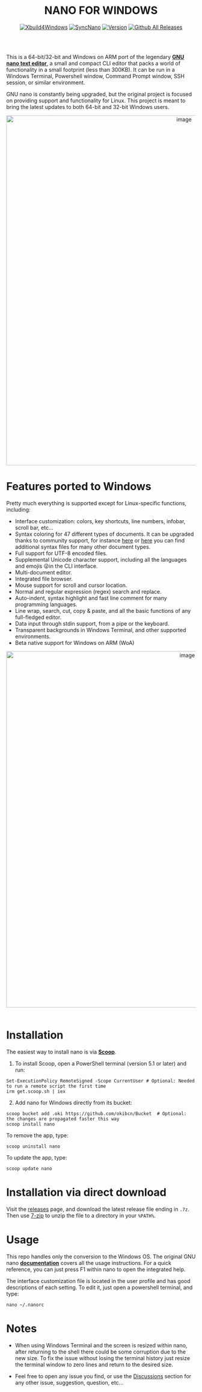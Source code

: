 <div align="center">

# NANO FOR WINDOWS

[![Xbuild4Windows](https://github.com/okibcn/nano-for-windows/actions/workflows/Xbuild4Windows.yml/badge.svg)](https://github.com/okibcn/nano-for-windows/actions/workflows/Xbuild4Windows.yml) [![SyncNano](https://github.com/okibcn/nano-for-windows/actions/workflows/SyncNano.yml/badge.svg)](https://github.com/okibcn/nano-for-windows/actions/workflows/SyncNano.yml)
[![Version](https://img.shields.io/github/v/release/okibcn/nano-for-windows)](https://github.com/okibcn/nano-for-windows/releases/latest) [![Github All Releases](https://img.shields.io/github/downloads/okibcn/nano-for-windows/total.svg)](https://github.com/okibcn/nano-for-windows/blob/releases/README.md#installation)

</div><br/><br/>

This is a 64-bit/32-bit and Windows on ARM port of the legendary **[GNU nano text editor](https://www.nano-editor.org/)**, a small and compact CLI editor that packs a world of functionality in a small footprint (less than 300KB). It can be run in a Windows Terminal, Powershell window, Command Prompt window, SSH session, or similar environment.

GNU nano is constantly being upgraded, but the original project is focused on providing support and functionality for Linux. This project is meant to bring the latest updates to both 64-bit and 32-bit Windows users.

<div align="center"><img width="930" alt="image" src="https://user-images.githubusercontent.com/22417711/218406506-88cc1dc2-ee36-4440-94d2-61dd7dd84db6.png">
</div>

# Features ported to Windows

Pretty much everything is supported except for Linux-specific functions, including:

- Interface customization: colors, key shortcuts, line numbers, infobar, scroll bar, etc...
- Syntax coloring for 47 different types of documents. It can be upgraded thanks to community support, for instance [here](https://github.com/scopatz/nanorc) or [here](https://github.com/mitchell486/nanorc) you can find additional syntax files for many other document types.
- Full support for UTF-8 encoded files.
- Supplemental Unicode character support, including all the languages and emojis 😜in the CLI interface.
- Multi-document editor.
- Integrated file browser.
- Mouse support for scroll and cursor location.
- Normal and regular expression (regex) search and replace.
- Auto-indent, syntax highlight and fast line comment for many programming languages.
- Line wrap, search, cut, copy & paste, and all the basic functions of any full-fledged editor.
- Data input through stdin support, from a pipe or the keyboard.
- Transparent backgrounds in Windows Terminal, and other supported environments.
- Beta native support for Windows on ARM (WoA)

<div align="center"><img width="947" alt="image" src="https://user-images.githubusercontent.com/22417711/218406120-a7198c98-fd5f-4a1b-8793-b65c3ba68d7c.png"></div>

<br/>

# Installation

The easiest way to install nano is via **[Scoop](https://scoop.sh/)**.

1. To install Scoop, open a PowerShell terminal (version 5.1 or later) and run:
```pwsh
Set-ExecutionPolicy RemoteSigned -Scope CurrentUser # Optional: Needed to run a remote script the first time
irm get.scoop.sh | iex
```
2. Add nano for Windows directly from its bucket:
```pwsh
scoop bucket add .oki https://github.com/okibcn/Bucket  # Optional: the changes are propagated faster this way
scoop install nano
```
To remove the app, type:
```pwsh
scoop uninstall nano
```
To update the app, type:
```pwsh
scoop update nano
```

# Installation via direct download

Visit the [releases](https://github.com/okibcn/nano-for-windows/releases) page, and download the latest release file ending in `.7z`. Then use [7-zip](https://www.7-zip.org/download.html) to unzip the file to a directory in your `%PATH%`.

# Usage

This repo handles only the conversion to the Windows OS. The original GNU nano **[documentation](https://www.nano-editor.org/docs.php)** covers all the usage instructions. For a quick reference, you can just press F1 within nano to open the integrated help.

The interface customization file is located in the user profile and has good descriptions of each setting. To edit it, just open a powershell terminal, and type:
```pwsh
nano ~/.nanorc
```
# Notes

- When using Windows Terminal and the screen is resized within nano, after returning to the shell there could be some corruption due to the new size. To fix the issue without losing the terminal history just resize the terminal window to zero lines and return to the desired size.

- Feel free to open any issue you find, or use the [Discussions](https://github.com/okibcn/nano-for-windows/discussions) section for any other issue, suggestion, question, etc...
